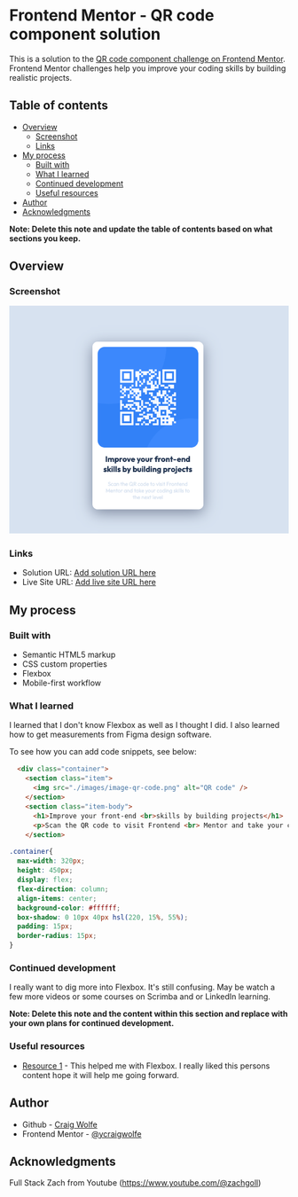 # Frontend Mentor - QR code component solution

This is a solution to the [QR code component challenge on Frontend Mentor](https://www.frontendmentor.io/challenges/qr-code-component-iux_sIO_H). Frontend Mentor challenges help you improve your coding skills by building realistic projects. 

## Table of contents

- [Overview](#overview)
  - [Screenshot](#screenshot)
  - [Links](#links)
- [My process](#my-process)
  - [Built with](#built-with)
  - [What I learned](#what-i-learned)
  - [Continued development](#continued-development)
  - [Useful resources](#useful-resources)
- [Author](#author)
- [Acknowledgments](#acknowledgments)

**Note: Delete this note and update the table of contents based on what sections you keep.**

## Overview

### Screenshot

![](./images/screenshot.png)


### Links

- Solution URL: [Add solution URL here](https://your-solution-url.com)
- Live Site URL: [Add live site URL here](https://craigwolfe.github.io/QR-code-component-challenge/)

## My process

### Built with

- Semantic HTML5 markup
- CSS custom properties
- Flexbox
- Mobile-first workflow


### What I learned

I learned that I don't know Flexbox as well as I thought I did. I also learned how to get measurements from Figma design software.

To see how you can add code snippets, see below:

```html
  <div class="container">
    <section class="item">
      <img src="./images/image-qr-code.png" alt="QR code" />
    </section>
    <section class="item-body">
      <h1>Improve your front-end <br>skills by building projects</h1>
      <p>Scan the QR code to visit Frontend <br> Mentor and take your coding skills to <br> the next level</p>
    </section>
```
```css
.container{
  max-width: 320px;
  height: 450px;
  display: flex;
  flex-direction: column;
  align-items: center;
  background-color: #ffffff;
  box-shadow: 0 10px 40px hsl(220, 15%, 55%);
  padding: 15px;
  border-radius: 15px;
}
```


### Continued development

I really want to dig more into Flexbox. It's still confusing. May be watch a few more videos or some courses on Scrimba and or LinkedIn learning.

**Note: Delete this note and the content within this section and replace with your own plans for continued development.**

### Useful resources

- [Resource 1](https://www.youtube.com/watch?v=jQr-bM6-XTc&t=21271s) - This helped me with Flexbox. I really liked this persons content hope it will help me going forward.

## Author

- Github - [Craig Wolfe](https://github.com/craigwolfe)
- Frontend Mentor - [@ycraigwolfe](hhttps://www.frontendmentor.io/profile/craigwolfe)



## Acknowledgments
Full Stack Zach from Youtube (https://www.youtube.com/@zachgoll)
